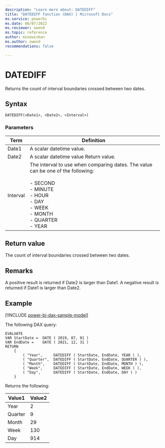 ```yaml
---
description: "Learn more about: DATEDIFF"
title: "DATEDIFF function (DAX) | Microsoft Docs"
ms.service: powerbi 
ms.date: 06/07/2022
ms.reviewer: owend
ms.topic: reference
author: minewiskan
ms.author: owend 
recommendations: false

---
```

# DATEDIFF
  
Returns the count of interval boundaries crossed between two dates.  
  
## Syntax  
  
```dax
DATEDIFF(<Date1>, <Date2>, <Interval>)  
```
  
### Parameters  
  
|Term|Definition|  
|--------|--------------|  
|Date1|A scalar datetime value.|  
|Date2|A scalar datetime value Return value.|  
|Interval|The interval to use when comparing dates. The value can be one of the following:<br /><br />-   SECOND<br />-   MINUTE<br />-   HOUR<br />-   DAY<br />-   WEEK<br />-  MONTH<br />-   QUARTER<br />-   YEAR|  
  
## Return value

The count of interval boundaries crossed between two dates.  
  
## Remarks

A positive result is returned if Date2 is larger than Date1.
A negative result is returned if Date1 is larger than Date2.
  
## Example  

[!INCLUDE [power-bi-dax-sample-model](includes/power-bi-dax-sample-model.md)]

The following DAX query:

```dax
EVALUATE
VAR StartDate =  DATE ( 2019, 07, 01 )
VAR EndDate =    DATE ( 2021, 12, 31 )
RETURN
    {
        ( "Year",     DATEDIFF ( StartDate, EndDate, YEAR ) ),
        ( "Quarter",  DATEDIFF ( StartDate, EndDate, QUARTER ) ),
        ( "Month",    DATEDIFF ( StartDate, EndDate, MONTH ) ),
        ( "Week",     DATEDIFF ( StartDate, EndDate, WEEK ) ),
        ( "Day",      DATEDIFF ( StartDate, EndDate, DAY ) )
    }   
```

Returns the following:

|Value1  |Value2  |
|---------|---------|
|Year     |   2      |
|Quarter     |    9     |
|Month     |    29     |
|Week    |    130     |
|Day    |      914   |
